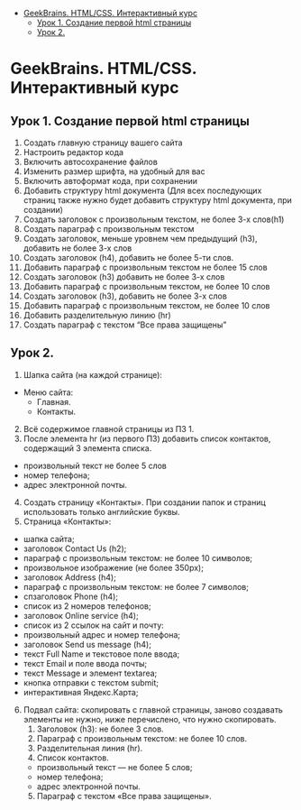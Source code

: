 - [GeekBrains. HTML/CSS. Интерактивный курс](#geekbrains-htmlcss-интерактивный-курс)
  - [Урок 1. Создание первой html страницы](#урок-1-создание-первой-html-страницы)
  - [Урок 2.](#урок-2)
# GeekBrains. HTML/CSS. Интерактивный курс
## Урок 1. Создание первой html страницы
  1.  Создать главную страницу вашего сайта
  2.  Настроить редактор кода
  3.  Включить автосохранение файлов
  4.  Изменить размер шрифта, на удобный для вас
  5.  Включить автоформат кода, при сохранении
  6.  Добавить структуру html документа (Для всех последующих страниц также нужно будет
      добавить структуру html документа, при создании)
  7.  Создать заголовок с произвольным текстом, не более 3-х слов(h1)
  8.  Создать параграф с произвольным текстом
  9.  Создать заголовок, меньше уровнем чем предыдущий (h3), добавить не более 3-х слов
  10. Создать заголовок (h4), добавить не более 5-ти слов.
  11. Добавить параграф с произвольным текстом не более 15 слов
  12. Создать заголовок (h3) добавить не более 3-х слов
  13. Добавить параграф с произвольным текстом, не более 10 слов
  14. Создать заголовок (h3), добавить не более 3-х слов
  15. Добавить параграф с произвольным текстом, не более 10 слов
  16. Добавить разделительную линию (hr)
  17. Создать параграф с текстом “Все права защищены”
## Урок 2.
1. Шапка сайта (на каждой странице):
- Меню сайта:
  - Главная.
  - Контакты.
2. Всё содержимое главной страницы из ПЗ 1.
3. После элемента hr (из первого ПЗ) добавить список контактов, содержащий 3 элемента
списка.
- произвольный текст не более 5 слов
- номер телефона;
- адрес электронной почты.
4. Создать страницу «Контакты». При создании папок и страниц использовать только английские
буквы.
5. Страница «Контакты»:
- шапка сайта;
- заголовок Contact Us (h2);
- параграф с произвольным текстом: не более 10 символов;
- произвольное изображение (не более 350px);
- заголовок Address (h4);
- параграф с произвольным текстом: не более 7 символов;
- спзаголовок Phone (h4);
- список из 2 номеров телефонов;
- заголовок Online service (h4);
- список из 2 ссылок на сайт и почту:
- произвольный адрес и номер телефона;
- заголовок Send us message (h4);
- текст Full Name и текстовое поле ввода;
- текст Email и поле ввода почты;
- текст Message и элемент textarea;
- кнопка отправки с текстом submit;
- интерактивная Яндекс.Карта;
6. Подвал сайта: скопировать с главной страницы, заново создавать элементы не нужно,
ниже перечислено, что нужно скопировать.
   1. Заголовок (h3): не более 3 слов.
   2. Параграф с произвольным текстом: не более 10 слов.
   3. Разделительная линия (hr).
   4. Список контактов.
    - произвольный текст — не более 5 слов;
    - номер телефона;
    - адрес электронной почты.
   5.   Параграф с текстом «Все права защищены».